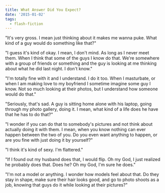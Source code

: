 ```yaml
---
title: What Answer Did You Expect?
date: '2015-01-02'
tags:
  - flash-fiction
---
```


"It's very gross. I mean just thinking about it makes me wanna puke. What kind
of a guy would do something like that?"

<!-- truncate -->

"I guess it's kind of okay. I mean, I don't mind. As long as I never meet them.
When I think that some of the guys I know do that. We're somewhere with a group
of friends or something and the guy is looking at me thinking about what he did
last night. I don't know."

"I'm totally fine with it and I understand. I do it too. When I masturbate, or
when I am making love to my boyfriend I sometime imagine some guy I know. Not so
much looking at their photos, but I understand how someone would do that."

"Seriously, that's sad. A guy is sitting home alone with his laptop, going
through my photo gallery, doing it. I mean, what kind of a life does he have
that he has to do that?"

"I wonder if you can do that to somebody's pictures and not think about actually
doing it with them. I mean, when you know nothing can ever happen between the
two of you. Do you even want anything to happen, or are you fine with just doing
it by yourself?"

"I think it's kind of sexy. I'm flattered."

"If I found out my husband does that, I would flip. Oh my God, I just realized
he probably does that. Does he? Oh my God, I'm sure he does."

"I'm not a model or anything. I wonder how models feel about that. Do they
stay in shape, make sure their hair looks good, and go to photo shoots as a job,
knowing that guys do it while looking at their pictures?"
